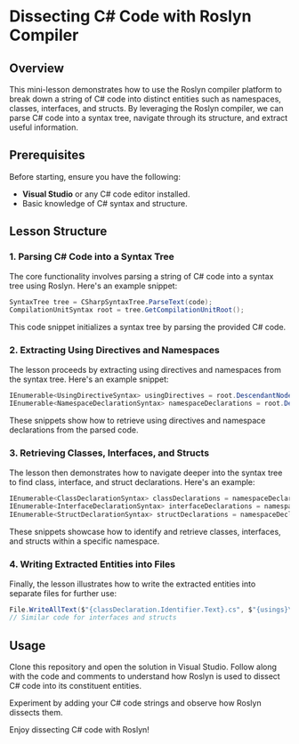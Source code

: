 # Dissecting C# Code with Roslyn Compiler

## Overview

This mini-lesson demonstrates how to use the Roslyn compiler platform to break down a string of C# code into distinct entities such as namespaces, classes, interfaces, and structs. By leveraging the Roslyn compiler, we can parse C# code into a syntax tree, navigate through its structure, and extract useful information.

## Prerequisites

Before starting, ensure you have the following:

- **Visual Studio** or any C# code editor installed.
- Basic knowledge of C# syntax and structure.

## Lesson Structure

### 1. Parsing C# Code into a Syntax Tree

The core functionality involves parsing a string of C# code into a syntax tree using Roslyn. Here's an example snippet:

```csharp
SyntaxTree tree = CSharpSyntaxTree.ParseText(code);
CompilationUnitSyntax root = tree.GetCompilationUnitRoot();
```

This code snippet initializes a syntax tree by parsing the provided C# code.

### 2. Extracting Using Directives and Namespaces

The lesson proceeds by extracting using directives and namespaces from the syntax tree. Here's an example snippet:

```csharp
IEnumerable<UsingDirectiveSyntax> usingDirectives = root.DescendantNodes().OfType<UsingDirectiveSyntax>();
IEnumerable<NamespaceDeclarationSyntax> namespaceDeclarations = root.DescendantNodes().OfType<NamespaceDeclarationSyntax>();
```

These snippets show how to retrieve using directives and namespace declarations from the parsed code.

### 3. Retrieving Classes, Interfaces, and Structs

The lesson then demonstrates how to navigate deeper into the syntax tree to find class, interface, and struct declarations. Here's an example:

```csharp
IEnumerable<ClassDeclarationSyntax> classDeclarations = namespaceDeclaration.DescendantNodesAndSelf().OfType<ClassDeclarationSyntax>();
IEnumerable<InterfaceDeclarationSyntax> interfaceDeclarations = namespaceDeclaration.DescendantNodes().OfType<InterfaceDeclarationSyntax>();
IEnumerable<StructDeclarationSyntax> structDeclarations = namespaceDeclaration.DescendantNodes().OfType<StructDeclarationSyntax>();
```

These snippets showcase how to identify and retrieve classes, interfaces, and structs within a specific namespace.

### 4. Writing Extracted Entities into Files

Finally, the lesson illustrates how to write the extracted entities into separate files for further use:

```csharp
File.WriteAllText($"{classDeclaration.Identifier.Text}.cs", $"{usings}\nnamespace {namespaceDeclaration.Name} {{ {classDeclaration.ToFullString()} }}");
// Similar code for interfaces and structs
```

## Usage

Clone this repository and open the solution in Visual Studio. Follow along with the code and comments to understand how Roslyn is used to dissect C# code into its constituent entities.

Experiment by adding your C# code strings and observe how Roslyn dissects them.

Enjoy dissecting C# code with Roslyn!
